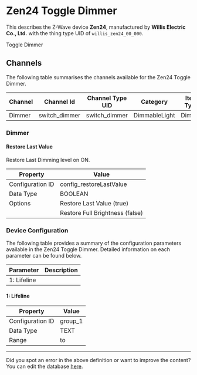 
# Zen24 Toggle Dimmer

This describes the Z-Wave device **Zen24**, manufactured by **Willis Electric Co., Ltd.** with the thing type UID of ```willis_zen24_00_000```. 

Toggle Dimmer

## Channels
The following table summarises the channels available for the Zen24 Toggle Dimmer.

| Channel | Channel Id | Channel Type UID | Category | Item Type |
|---------|------------|------------------|----------|-----------|
| Dimmer | switch_dimmer | switch_dimmer | DimmableLight | Dimmer |



### Dimmer

#### Restore Last Value

Restore Last Dimming level on ON.


| Property         | Value    |
|------------------|----------|
| Configuration ID | config_restoreLastValue |
| Data Type        | BOOLEAN || Default Value | true |
| Options | Restore Last Value (true) |
|  | Restore Full Brightness (false) |






### Device Configuration
The following table provides a summary of the configuration parameters available in the Zen24 Toggle Dimmer.
Detailed information on each parameter can be found below.

| Parameter   | Description |
|-------------|-------------|
| 1: Lifeline |  |




#### 1: Lifeline




| Property         | Value    |
|------------------|----------|
| Configuration ID | group_1 |
| Data Type        | TEXT |
| Range |  to  |






---

Did you spot an error in the above definition or want to improve the content?
You can edit the database [here](http://www.cd-jackson.com/index.php/zwave/zwave-device-database/zwave-device-list/devicesummary/483).

